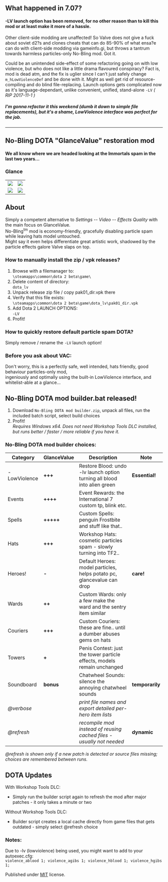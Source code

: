 ## What happened in 7.07?
#### -LV launch option has been removed, for no other reason than to kill this mod or at least make it more of a hassle.

Other client-side modding are unaffected!
So Valve does not give a fuck about soviet d2?s and clones cheats that can do 85-90% of what ensa?e can do with client-side modding via gameinfo.gi, but throws a tantrum towards harmless particles-only No-Bling mod. Got it.

Could be an unintended side-effect of some refactoring going on with low violence, but who does not like a little drama flavoured conspiracy? Fact is, mod is dead atm, and the fix is uglier since I can't just safely change `m_hLowViolenceDef` and be done with it. Might as well get rid of resource-compiling and do blind file-replacing. Launch options gets complicated now as it's language-dependant, unlike convenient, unified, stand-alone `-LV` _( RIP 2017-11-1 )_

##### I'm gonna refactor it this weekend (dumb it down to simple file replacements), but it's a shame, LowViolence interface was perfect for the job. 

---

## No-Bling DOTA "GlanceValue" restoration mod  
#### We all know where we are headed looking at the Immortals spam in the last two years...  

### Glance  
<table>  
	<tr>  
		<td><img src="http://i.imgur.com/QhB7BkT.jpg"></td>  
		<td><img src="http://i.imgur.com/hr0lFC4.jpg"></td>  
	</tr>  
	<tr>  
		<td><img src="http://i.imgur.com/kUIQ7Jh.png"></td>  
		<td><img src="http://i.imgur.com/JShyXKs.png"></td>  
	</tr>  
</table>  
 
## About  
Simply a competent alternative to *Settings -- Video -- Effects Quality* with the main focus on GlanceValue.  
No-Bling<sup>tm</sup> mod is economy-friendly, gracefully disabling particle spam while leaving hats model untouched.  
Might say it even helps differentiate great artistic work, shadowed by the particle effects galore Valve slaps on top.  
  
### How to manually install the zip / vpk releases?  
1. Browse with a filemanager to:  
`\steamapps\common\dota 2 beta\game\`  
2. Delete content of directory:  
`dota_lv`  
3. Unpack release zip file / copy pak01_dir.vpk there  
4. Verify that this file exists:  
`\steamapps\common\dota 2 beta\game\dota_lv\pak01_dir.vpk`  
5. Add Dota 2 LAUNCH OPTIONS:  
`-LV`  
6. Profit!  

### How to quickly restore default particle spam DOTA?
Simply remove / rename the `-LV` launch option!
  
### Before you ask about VAC:  
Don't worry, this is a perfectly safe, well intended, hats friendly, good behaviour particles-only mod,  
ingeniously and optimally using the built-in LowViolence interface, and whitelist-able at a glance...  
  
## No-Bling DOTA mod builder.bat released!  
1. Download `No-Bling DOTA mod builder.zip`, unpack all files, run the included batch script, select build choices  
2. Profit!  
*Requires Windows x64. Does not need Workshop Tools DLC installed, but runs better / faster / more reliable if you have it.*  
  
### No-Bling DOTA mod builder choices:  
Category       | GlanceValue | Description                                                              | Note  
-------------- | ----------- | ------------------------------------------------------------------------ | ----------  
-LowViolence   | **+++**     | Restore Blood: undo -lv launch option turning all blood into alien green | **Essential!**  
Events         | **++++**    | Event Rewards: the International 7 custom tp, blink etc.                 |  
Spells         | **+++++**   | Custom Spells: penguin Frostbite and stuff like that..                   |  
Hats           | **+++**     | Workshop Hats: cosmetic particles spam - slowly turning into TF2..       |  
Heroes!        | **-**       | Default Heroes: model particles, helps potato pc, glancevalue can drop   | **care!**  
Wards          | **++**      | Custom Wards: only a few make the ward and the sentry item similar       |  
Couriers       | **+++**     | Custom Couriers: these are fine.. until a dumber abuses gems on hats     | 
Towers         | **+**       | Penis Contest: just the tower particle effects, models remain unchanged  |  
Soundboard     | **bonus**   | Chatwheel Sounds: silence the annoying chatwheel sounds                  | **temporarily**
*@verbose*     |             | *print file names and export detailed per-hero item lists*               |  
*@refresh*     |             | *recompile mod instead of reusing cached files - usually not needed*     | **dynamic**  
  
*@refresh is shown only if a new patch is detected or source files missing; choices are remembered between runs.*  
  
## DOTA Updates  
With Workshop Tools DLC:  
- Simply run the builder script again to refresh the mod after major patches - it only takes a minute or two  
  
Without Workshop Tools DLC:  
- Builder script creates a local cache directly from game files that gets outdated - simply select @refresh choice  
  
### Notes:  
Due to -lv (lowviolence) being used, you might want to add to your autoexec.cfg:  
`violence_ablood 1; violence_agibs 1; violence_hblood 1; violence_hgibs 1;`  
 
Published under [MIT](LICENSE) license.  
  
